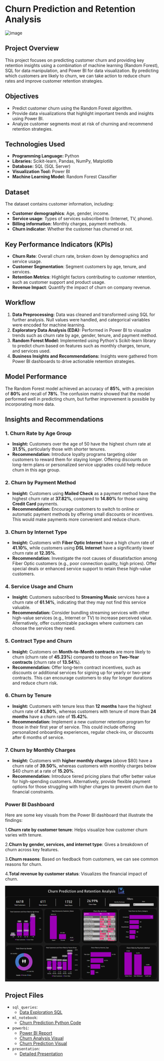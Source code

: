 # Churn Prediction and Retention Analysis
![image](https://github.com/user-attachments/assets/1bce6903-dbc9-4bbf-9b15-9b019e2b36e0)


## Project Overview
This project focuses on predicting customer churn and providing key retention insights using a combination of machine learning (Random Forest), SQL for data manipulation, and Power BI for data visualization. By predicting which customers are likely to churn, we can take action to reduce churn rates and improve customer retention strategies.

## Objectives
- Predict customer churn using the Random Forest algorithm.
- Provide data visualizations that highlight important trends and insights using Power BI.
- Analyze customer segments most at risk of churning and recommend retention strategies.

## Technologies Used
- **Programming Language:** Python
- **Libraries:** Scikit-learn, Pandas, NumPy, Matplotlib
- **Database:** SQL (SQL Server)
- **Visualization Tool:** Power BI
- **Machine Learning Model:** Random Forest Classifier

## Dataset
The dataset contains customer information, including:
- **Customer demographics**: Age, gender, income.
- **Service usage**: Types of services subscribed to (Internet, TV, phone).
- **Billing information**: Monthly charges, payment methods.
- **Churn indicator**: Whether the customer has churned or not.

## Key Performance Indicators (KPIs)
- **Churn Rate**: Overall churn rate, broken down by demographics and service usage.
- **Customer Segmentation**: Segment customers by age, tenure, and services.
- **Retention Metrics**: Highlight factors contributing to customer retention, such as customer support and product usage.
- **Revenue Impact**: Quantify the impact of churn on company revenue.

## Workflow
1. **Data Preprocessing:** Data was cleaned and transformed using SQL for further analysis. Null values were handled, and categorical variables were encoded for machine learning.
2. **Exploratory Data Analysis (EDA):** Performed in Power BI to visualize trends such as churn rate by age, gender, tenure, and payment method.
3. **Random Forest Model:** Implemented using Python's Scikit-learn library to predict churn based on features such as monthly charges, tenure, and services used.
4. **Business Insights and Recommendations:** Insights were gathered from Power BI dashboards to drive actionable retention strategies.

## Model Performance
The Random Forest model achieved an accuracy of **85%**, with a precision of **80%** and recall of **78%**. The confusion matrix showed that the model performed well in predicting churn, but further improvement is possible by incorporating more data.

## Insights and Recommendations

### 1. Churn Rate by Age Group
- **Insight:** Customers over the age of 50 have the highest churn rate at **31.5%**, particularly those with shorter tenures.
- **Recommendation:** Introduce loyalty programs targeting older customers to reward them for staying longer. Offering discounts on long-term plans or personalized service upgrades could help reduce churn in this age group.

### 2. Churn by Payment Method
- **Insight:** Customers using **Mailed Check** as a payment method have the highest churn rate at **37.82%**, compared to **14.80%** for those using **Credit Card** payments.
- **Recommendation:** Encourage customers to switch to online or automatic payment methods by offering small discounts or incentives. This would make payments more convenient and reduce churn.

### 3. Churn by Internet Type
- **Insight:** Customers with **Fiber Optic Internet** have a high churn rate of **41.10%**, while customers using **DSL Internet** have a significantly lower churn rate at **12.35%**.
- **Recommendation:** Investigate the root causes of dissatisfaction among Fiber Optic customers (e.g., poor connection quality, high prices). Offer special deals or enhanced service support to retain these high-value customers.

### 4. Service Usage and Churn
- **Insight:** Customers subscribed to **Streaming Music** services have a churn rate of **61.14%**, indicating that they may not find this service valuable.
- **Recommendation:** Consider bundling streaming services with other high-value services (e.g., Internet or TV) to increase perceived value. Alternatively, offer customizable packages where customers can choose the services they need.

### 5. Contract Type and Churn
- **Insight:** Customers on **Month-to-Month contracts** are more likely to churn (churn rate of **45.23%**) compared to those on **Two-Year contracts** (churn rate of **13.54%**).
- **Recommendation:** Offer long-term contract incentives, such as discounts or additional services for signing up for yearly or two-year contracts. This can encourage customers to stay for longer durations and reduce churn risk.

### 6. Churn by Tenure
- **Insight:** Customers with tenure less than **12 months** have the highest churn rate of **43.80%**, whereas customers with tenure of more than **24 months** have a churn rate of **15.42%**.
- **Recommendation:** Implement a new customer retention program for those in their first year of service. This could include offering personalized onboarding experiences, regular check-ins, or discounts after 6 months of service.

### 7. Churn by Monthly Charges
- **Insight:** Customers with **higher monthly charges** (above $80) have a churn rate of **39.50%**, whereas customers with monthly charges below $40 churn at a rate of **15.20%**.
- **Recommendation:** Introduce tiered pricing plans that offer better value for high-spending customers. Alternatively, provide flexible payment options for those struggling with higher charges to prevent churn due to financial constraints.

### Power BI Dashboard 
Here are some key visuals from the Power BI dashboard that illustrate the findings:

1.**Churn rate by customer tenure**: Helps visualize how customer churn varies with tenure.

2.**Churn by gender, services, and internet type**: Gives a breakdown of churn across key features.

3.**Churn reasons**: Based on feedback from customers, we can see common reasons for churn.

4.**Total revenue by customer status**: Visualizes the financial impact of churn.

![Dashboard ](https://github.com/omkar-247/Churn-Prediction-And-Retention-/blob/main/Churn%20Analysis.png)
## Project Files
- `sql_queries`:
  - [Data Exploration SQL](https://github.com/omkar-247/Churn-Prediction-And-Retention-/blob/main/SQLQueries.sql)
- `ml_notebook`:
  - [Churn Prediction Python Code](https://github.com/omkar-247/Churn-Prediction-And-Retention-/blob/main/Machine%20Learning%20Code.pdf)
- `powerbi`:
  - [Power BI Report](https://github.com/omkar-247/Churn-Prediction-And-Retention-/blob/main/Churn%20Prediction%20And%20Retention%20Analysis.pbix)
  - [Churn Analysis Visual](https://github.com/omkar-247/Churn-Prediction-And-Retention-/blob/main/Churn%20Analysis.png)
  - [Churn Prediction Visual](https://github.com/omkar-247/Churn-Prediction-And-Retention-/blob/main/Churn%20Prediction.png)
- `presentation`:
  - [Detailed Presentation]([presentation/churn_project_presentation.pdf](https://github.com/omkar-247/Churn-Prediction-And-Retention-Analysis/blob/main/Churn%20Prediction%20and%20%20Retention%20Analysis%20.pptx))


